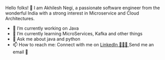 Hello folks! 👋
I am Akhilesh Negi, a passionate software engineer from the wonderful India with a strong interest in Microservice and Cloud Architectures.

- 🔭 I’m currently working on Java
- 🌱 I’m currently learning MicroServices, Kafka and other things
- 💬 Ask me about java and python
- 📫 How to reach me: 
Connect with me on <a href="https://www.linkedin.com/in/akhilesh-negi-a260a7119/">LinkedIn 👨🏻‍💻 </a>
Send me an email 📧

